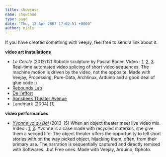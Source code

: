 ```yaml
---
title: showcase
name: showcase
type: page
date: "Thu, 12 Apr 2007 17:02:51 +0000"
author: niels
---
```

If you have created something with veejay, feel free to send a link about it.  

**video art installations**  

* _Le Cercle_ (2012/12) Robotic sculpture by Pascal Bauer. Video : [1](https://www.youtube.com/watch?v=vnZk0z9kUWg), [2](https://www.youtube.com/watch?v=FtWtvc6u3tg), [3](https://www.youtube.com/watch?v=yliaOS9JrSM).
Real-time automated video splicing of short video sequences. The machine motion is driven by the video, not the opposite. Made with Veejay, Processing, Pure-Data, Archlinux, Arduino and a good deal of glue code :)
* [Rebounds Lab](http://veejay.sourceforge.net/middle-event-5dec.html)
* [De l'effort](http://www.david-o.net/wordpress/2004/12/de-leffort/)
* [Sonsbeek Theater Avenue](http://www.larsmaaktkunst.nl/index.php?option=com_content&task=view&id=14&Itemid=29)
* Landmark (2004) [1]

**video performances**

* [_Yvonne va au Bal_](http://yvonne-tour.tumblr.com) (2013-15) When an object theater meet live video mix. Video : [1](https://vimeo.com/103581229), [2](https://vimeo.com/70219903). Yvonne is a case made with recycled materials, she give them a second life. The object theater offers the ﻿﻿opportunity to tell short stories with on the way picked object, hijacking them, often, from their primary use. The narration is sequentially captured and directly remixed with Softwares...but Free ones. Made with Veejay, Arduino, Gphoto.
